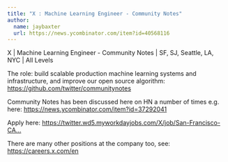 ```yaml
---
title: "X : Machine Learning Engineer - Community Notes"
author:
  name: jaybaxter
  url: https://news.ycombinator.com/item?id=40568116
---
```

X | Machine Learning Engineer - Community Notes | SF, SJ, Seattle, LA, NYC | All Levels

The role: build scalable production machine learning systems and infrastructure, and improve our open source algorithm: <a href="https:&#x2F;&#x2F;github.com&#x2F;twitter&#x2F;communitynotes">https:&#x2F;&#x2F;github.com&#x2F;twitter&#x2F;communitynotes</a>

Community Notes has been discussed here on HN a number of times e.g. here: <a href="https:&#x2F;&#x2F;news.ycombinator.com&#x2F;item?id=37292041">https:&#x2F;&#x2F;news.ycombinator.com&#x2F;item?id=37292041</a>

Apply here: <a href="https:&#x2F;&#x2F;twitter.wd5.myworkdayjobs.com&#x2F;X&#x2F;job&#x2F;San-Francisco-CA&#x2F;Machine-Learning-Engineer---Community-Notes_R100185-1?source=XCareers" rel="nofollow">https:&#x2F;&#x2F;twitter.wd5.myworkdayjobs.com&#x2F;X&#x2F;job&#x2F;San-Francisco-CA...</a>

There are many other positions at the company too, see: <a href="https:&#x2F;&#x2F;careers.x.com&#x2F;en" rel="nofollow">https:&#x2F;&#x2F;careers.x.com&#x2F;en</a>
